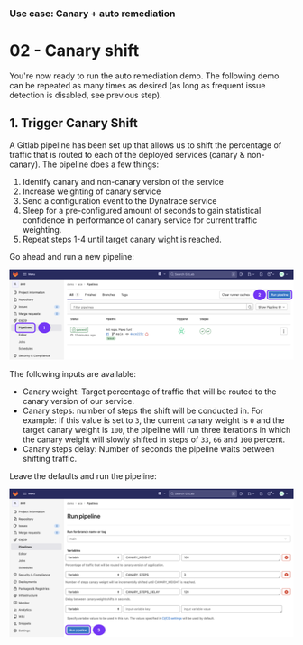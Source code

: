 ### Use case: Canary + auto remediation

# 02 - Canary shift

You're now ready to run the auto remediation demo. The following demo can be repeated as many times as desired (as long as frequent issue detection is disabled, see previous step).

## 1. Trigger Canary Shift

A Gitlab pipeline has been set up that allows us to shift the percentage of traffic that is routed to each of the deployed services (canary & non-canary). The pipeline does a few things:

  1) Identify canary and non-canary version of the service
  2) Increase weighting of canary service
  3) Send a configuration event to the Dynatrace service
  4) Sleep for a pre-configured amount of seconds to gain statistical confidence in performance of canary service for current traffic weighting.
  5) Repeat steps 1-4 until target canary wight is reached.

Go ahead and run a new pipeline:

![gitlab_run_pipeline_1](assets/gitlab_run_pipeline_1.png)

The following inputs are available:

- Canary weight: Target percentage of traffic that will be routed to the canary version of our service.
- Canary steps: number of steps the shift will be conducted in. For example: If this value is set to `3`, the current canary weight is `0` and the target canary weight is `100`, the pipeline will run three iterations in which the canary weight will slowly shifted in steps of `33`, `66` and `100` percent.
- Canary steps delay: Number of seconds the pipeline waits between shifting traffic.

Leave the defaults and run the pipeline:

![gitlab_run_pipeline_2](assets/gitlab_run_pipeline_2.png)
